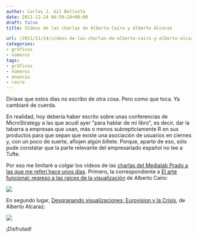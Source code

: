```yaml
---
author: Carlos J. Gil Bellosta
date: 2011-11-24 06:59:24+00:00
draft: false
title: Vídeos de las charlas de Alberto Cairo y Alberto Alcaraz

url: /2011/11/24/videos-de-las-charlas-de-alberto-cairo-y-alberto-alcaraz/
categories:
- gráficos
- números
tags:
- gráficos
- números
- anuncio
- cairo
---
```


Diríase que estos días no escribo de otra cosa. Pero como que toca. Ya cambiaré de cuerda.

En realidad, hoy debería haber escrito sobre unas conferencias de MicroStrategy a las que acudí ayer "para hablar de mi libro", es decir, dar la tabarra a empresas que usan, más o menos subrepticiamente R en sus productos para que sepan que existe una asociación de usuarios en ciernes y, con un poco de suerte, aflojen algún billete. Porque, aparte de eso, sólo pude constatar que la parte relevante del empresariado español no lee a Tufte.

Por eso me limitaré a colgar los vídeos de las [charlas del Medialab Prado a las que me referí hace unos días](http://www.datanalytics.com/2011/11/22/grupo-de-trabajo-sobre-periodismo-de-datos-en-madrid/). Primero, la correspondiente a [El arte funcional: regreso a las raíces de la visualización](http://medialab-prado.es/article/el_arte_funcional) de Alberto Cairo:

[![](/wp-uploads/2011/11/medialab_prado_cairo.png#center)
](http://medialab-prado.es/article/el_arte_funcional)

En segundo lugar, [Desgranando visualizaciones; Eurovision y la Crisis](http://medialab-prado.es/article/desgranando_visualizaciones), de Alberto Alcaraz:

[![](/wp-uploads/2011/11/medialab_prado_alcaraz.png#center)
](http://medialab-prado.es/article/desgranando_visualizaciones)

¡Disfrutad!
